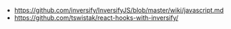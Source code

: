 - https://github.com/inversify/InversifyJS/blob/master/wiki/javascript.md
- https://github.com/tswistak/react-hooks-with-inversify/
